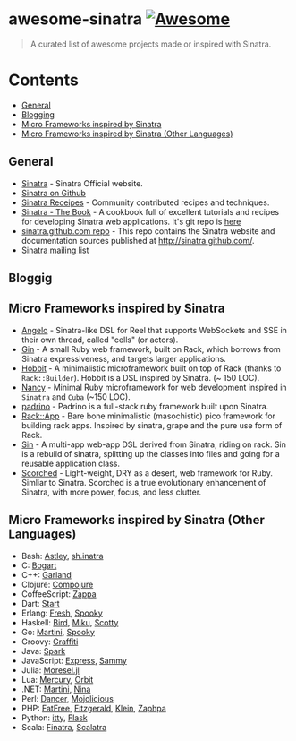 awesome-sinatra [![Awesome](https://cdn.rawgit.com/sindresorhus/awesome/d7305f38d29fed78fa85652e3a63e154dd8e8829/media/badge.svg)](https://github.com/sindresorhus/awesome)
===============

> A curated list of awesome projects made or inspired with Sinatra.

# Contents

- [General](#general)
- [Blogging](#blogging)
- [Micro Frameworks inspired by Sinatra](#micro-frameworks-inspired-by-sinatra)
- [Micro Frameworks inspired by Sinatra (Other Languages)](#micro-frameworks-inspired-by-sinatra-other-languages)

## General

* [Sinatra](http://www.sinatrarb.com/) - Sinatra Official website.
* [Sinatra on Github](https://github.com/sinatra/sinatra)
* [Sinatra Receipes](http://recipes.sinatrarb.com/) - Community contributed recipes and techniques.
* [Sinatra - The Book](http://sinatra-org-book.herokuapp.com/) - A cookbook full of excellent tutorials
  and recipes for developing Sinatra web applications. It's git repo is [here](https://github.com/sinatra/sinatra-book)
* [sinatra.github.com repo](https://github.com/sinatra/sinatra.github.com/) - This repo contains the 
  Sinatra website and documentation sources published at http://sinatra.github.com/.
* [Sinatra mailing list](http://groups.google.com/group/sinatrarb/topics)

## Bloggig

## Micro Frameworks inspired by Sinatra

* [Angelo](https://github.com/kenichi/angelo) - Sinatra-like DSL for Reel that supports WebSockets and SSE
  in their own thread, called "cells" (or actors). 
* [Gin](https://github.com/jcasts/gin) - A small Ruby web framework, built on Rack, which borrows from Sinatra expressiveness, 
  and targets larger applications.
* [Hobbit](https://github.com/patriciomacadden/hobbit) - A minimalistic microframework built on top of Rack (thanks to `Rack::Builder`).
   Hobbit is a DSL inspired by Sinatra. (~ 150 LOC).
* [Nancy](https://github.com/guilleiguaran/nancy) - Minimal Ruby microframework for web development inspired in `Sinatra` and `Cuba` (~150 LOC).
* [padrino](https://github.com/padrino/padrino-framework) - Padrino is a full-stack ruby framework built upon Sinatra.
* [Rack::App](https://github.com/rack-app/rack-app) - Bare bone minimalistic (masochistic) pico framework for building rack apps.
  Inspired by sinatra, grape and the pure use form of Rack.  
* [Sin](https://github.com/raggi/sin) - A multi-app web-app DSL derived from Sinatra, riding on rack.
  Sin is a rebuild of sinatra, splitting up the classes into files and going for a reusable application class.
* [Scorched](https://github.com/Wardrop/Scorched) - Light-weight, DRY as a desert, web framework for Ruby. Simliar to Sinatra. 
  Scorched is a true evolutionary enhancement of Sinatra, with more power, focus, and less clutter.

## Micro Frameworks inspired by Sinatra (Other Languages)

* Bash: [Astley](https://github.com/matschaffer/astley), [sh.inatra](https://github.com/emasaka/sh.inatra)
* C: [Bogart](https://github.com/tyler/Bogart)
* C++: [Garland](https://github.com/MarMarAba/Garland)
* Clojure: [Compojure](https://github.com/weavejester/compojure)
* CoffeeScript: [Zappa](https://github.com/mauricemach/zappa)
* Dart: [Start](https://github.com/lvivski/start)
* Erlang: [Fresh](https://github.com/devinus/fresh), [Spooky](https://github.com/flashingpumpkin/spooky)
* Haskell: [Bird](https://github.com/moonmaster9000/bird), [Miku](https://github.com/nfjinjing/miku),
  [Scotty](https://github.com/scotty-web/scotty)
* Go: [Martini](https://github.com/go-martini/martini), [Spooky](https://github.com/flashingpumpkin/spooky)
* Groovy: [Graffiti](https://github.com/webdevwilson/graffiti)
* Java: [Spark](https://github.com/perwendel/spark) 
* JavaScript: [Express](https://github.com/expressjs/express), [Sammy](https://github.com/quirkey/sammy)
* Julia: [Moresel.jl](https://github.com/JuliaArchive/Morsel.jl)
* Lua: [Mercury](https://github.com/nrk/mercury), [Orbit](http://keplerproject.github.io/orbit/)
* .NET: [Martini](https://github.com/thegrubbsian/Martin), [Nina](https://github.com/jondot/Nina)
* Perl: [Dancer](https://github.com/PerlDancer/Dancer2), [Mojolicious](https://github.com/kraih/mojo)
* PHP: [FatFree](https://github.com/bcosca/fatfree), [Fitzgerald](https://github.com/gregmolnar/fitzgerald), [Klein](https://github.com/klein/klein.php),
  [Zaphpa](http://zaphpa.org/)
* Python: [itty](https://github.com/toastdriven/itty), [Flask](https://github.com/pallets/flask)
* Scala: [Finatra](https://github.com/twitter/finatra), [Scalatra](https://github.com/scalatra/scalatra)
